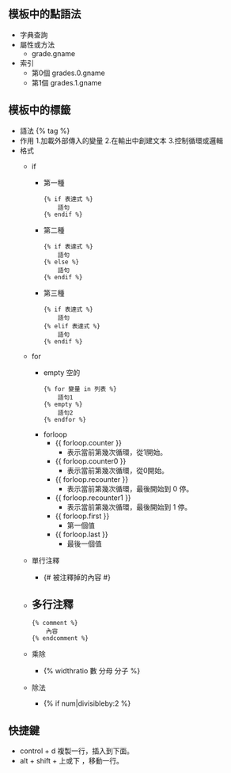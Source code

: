 ## 模板中的點語法
- 字典查詢
- 屬性或方法
	- grade.gname    
- 索引
	- 第0個 grades.0.gname
	- 第1個 grades.1.gname
		

## 模板中的標籤
- 語法 {% tag %}
- 作用
	1.加載外部傳入的變量
	2.在輸出中創建文本
	3.控制循環或邏輯
- 格式
	- if
		- 第一種
			```
			{% if 表達式 %}
				語句
			{% endif %}
			```
		- 第二種
			```
			{% if 表達式 %}
				語句
			{% else %}
				語句
			{% endif %}
			```
		- 第三種
			```
			{% if 表達式 %}
				語句
			{% elif 表達式 %}
				語句
			{% endif %}
			```
	
	- for 
		- empty 空的
			```
			{% for 變量 in 列表 %}
				語句1
			{% empty %}
				語句2 
			{% endfor %}
			```
		- forloop
			- {{ forloop.counter }}
				- 表示當前第幾次循環，從1開始。
			- {{ forloop.counter0 }}
				- 表示當前第幾次循環，從0開始。
			- {{ forloop.recounter }}
				- 表示當前第幾次循環，最後開始到 0 停。
			- {{ forloop.recounter1 }}
				- 表示當前第幾次循環，最後開始到 1 停。
			- {{ forloop.first }}
				- 第一個值
			- {{ forloop.last }}
				- 最後一個值
				
	- 單行注釋
		- {# 被注釋掉的內容 #}
		
	- 多行注釋
		- 
		```
		{% comment %}
			內容
		{% endcomment %}
		```
		
	- 乘除
		- {% widthratio 數 分母 分子 %}
		
	- 除法
		- {% if num|divisibleby:2 %}

## 快捷鍵
- control + d 複製一行，插入到下面。
- alt + shift + 上或下 ，移動一行。
	
			
			
			
			
			
			
			
			
			
			
			
			
			
			
			
			
			
			
			
			
			
			